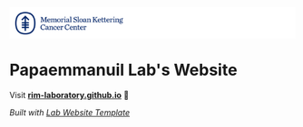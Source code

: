 <div style="background: white; padding: 8px 10px 4px 10px;">
    <img src="images/MSK_logo.png" height="40px"/>
</div>

# Papaemmanuil Lab's Website

Visit **[rim-laboratory.github.io](https://rim-laboratory.github.io)** 🚀

_Built with [Lab Website Template](https://greene-lab.gitbook.io/lab-website-template-docs)_

